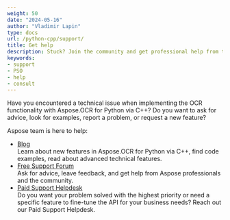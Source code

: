 ```yaml
---
weight: 50
date: "2024-05-16"
author: "Vladimir Lapin"
type: docs
url: /python-cpp/support/
title: Get help
description: Stuck? Join the community and get professional help from the Aspose team.
keywords:
- support
- PSO
- help
- consult
---
```


Have you encountered a technical issue when implementing the OCR functionality with Aspose.OCR for Python via C++? Do you want to ask for advice, look for examples, report a problem, or request a new feature?

Aspose team is here to help:

- [Blog](https://blog.aspose.com/category/ocr/)  
  Learn about new features in Aspose.OCR for Python via C++, find code examples, read about advanced technical features.
- [Free Support Forum](https://forum.aspose.com/c/ocr/16)  
  Ask for advice, leave feedback, and get help from Aspose professionals and the community.
- [Paid Support Helpdesk](https://helpdesk.aspose.com/)  
  Do you want your problem solved with the highest priority or need a specific feature to fine-tune the API for your business needs? Reach out our Paid Support Helpdesk.
